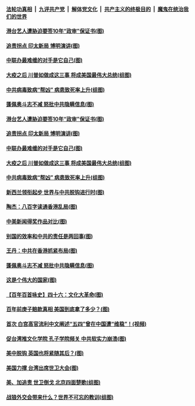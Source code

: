 ####  [法轮功真相](../../../../basic/blob/master/README.md?t=05081731) &nbsp;|&nbsp; [九评共产党](../../../../9ping.md/blob/master/README.md?t=05081731) &nbsp;|&nbsp; [解体党文化](../../../../jtdwh.md/blob/master/README.md?t=05081731)  &nbsp;|&nbsp; [共产主义的终极目的](../../../../gczydzjmd.md/blob/master/README.md?t=05081731) &nbsp;|&nbsp; [魔鬼在统治我们的世界](../../../../mgztzwmdsj.md/blob/master/README.md?t=05081731) 

#### [港台艺人遭胁迫要签10年“政审”保证书(图)](../pages/p4/932521.md?t=05081731) 

#### [追责拐点 印太新局 博明演讲(图)](../pages/p4/932516.md?t=05081731) 

#### [中联办最难缠的对手是它自己(图)](../pages/p4/932483.md?t=05081731) 

#### [大疫之后 川普如做成这三事 将成美国最伟大总统(组图)](../pages/p4/932480.md?t=05081731) 

#### [中共病毒致病“帮凶” 病患致死率上升(组图)](../pages/p4/932489.md?t=05081731) 

#### [蓬佩奥斗志不减 怒批中共隐瞒信息(图)](../pages/p4/932391.md?t=05081731) 

#### [港台艺人遭胁迫要签10年“政审”保证书(图)](../pages/p4/932521.md?t=05081731) 

#### [追责拐点 印太新局 博明演讲(图)](../pages/p4/932516.md?t=05081731) 

#### [中联办最难缠的对手是它自己(图)](../pages/p4/932483.md?t=05081731) 

#### [大疫之后 川普如做成这三事 将成美国最伟大总统(组图)](../pages/p4/932480.md?t=05081731) 

#### [中共病毒致病“帮凶” 病患致死率上升(组图)](../pages/p4/932489.md?t=05081731) 

#### [新西兰领衔起步 世界与中共脱钩进行时(图)](../pages/p4/932481.md?t=05081731) 

#### [陶杰：八百字读通香港乱局(图)](../pages/p4/932400.md?t=05081731) 

#### [中美新闻得奖作品对比(图)](../pages/p4/932399.md?t=05081731) 

#### [别国的效率和中共的责任是两回事(图)](../pages/p4/932396.md?t=05081731) 

#### [王丹：中共在香港抓紧布局(图)](../pages/p4/932395.md?t=05081731) 

#### [蓬佩奥斗志不减 怒批中共隐瞒信息(图)](../pages/p4/932391.md?t=05081731) 

#### [这是个伟大的国家(图)](../pages/p4/932386.md?t=05081731) 

#### [【百年百首咏史】四十六：文化大革命(图)](../pages/p4/932368.md?t=05081731) 

#### [百年前庚子赔款真相 美国到底拿了多少？(图)](../pages/p4/932260.md?t=05081731) 

#### [首次 白宫高官流利中文阐述“五四”曾在中国遭“维稳”！(视频)](../pages/p4/932254.md?t=05081731) 

#### [促台湾推文化学院 孔子学院频关 中共软实力崩溃(图)](../pages/p4/932270.md?t=05081731) 

#### [美中脱钩 英国也将紧随其后？(图)](../pages/p4/932274.md?t=05081731) 

#### [美国力撑 台湾出席世卫大会(图)](../pages/p4/932272.md?t=05081731) 

#### [美、加追责 世卫倒戈 北京四面楚歌(组图)](../pages/p4/932268.md?t=05081731) 

#### [战狼外交会带来什么？世界不可忘的教训(组图)](../pages/p4/932182.md?t=05081731) 


